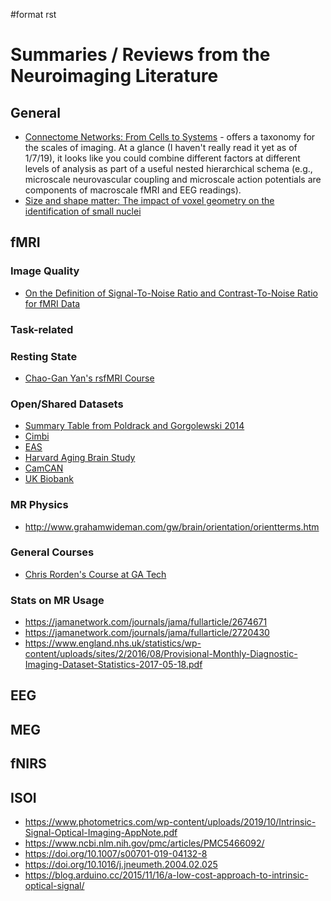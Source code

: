 \#format rst

Summaries / Reviews from the Neuroimaging Literature
====================================================

General
-------

-   [Connectome Networks: From Cells to Systems](https://www.ncbi.nlm.nih.gov/books/NBK435773/) - offers a taxonomy for the scales of imaging. At a glance (I haven't really read it yet as of 1/7/19), it looks like you could combine different factors at different levels of analysis as part of a useful nested hierarchical schema (e.g., microscale neurovascular coupling and microscale action potentials are components of macroscale fMRI and EEG readings).
-   [Size and shape matter: The impact of voxel geometry on the identification of small nuclei](https://journals.plos.org/plosone/article?id=10.1371/journal.pone.0215382)

fMRI
----

### Image Quality

-   [On the Definition of Signal-To-Noise Ratio and Contrast-To-Noise Ratio for fMRI Data](http://journals.plos.org/plosone/article?id=10.1371/journal.pone.0077089)

### Task-related

### Resting State

-   [Chao-Gan Yan's rsfMRI Course](http://rfmri.org/Course)

### Open/Shared Datasets

-   [Summary Table from Poldrack and Gorgolewski 2014](http://www.nature.com/neuro/journal/v17/n11/fig_tab/nn.3818_T1.html)
-   [Cimbi](http://www.sciencedirect.com/science/article/pii/S1053811915003158)
-   [EAS](http://www.einstein.yu.edu/departments/neurology/clinical-research-program/eas/data-sharing.aspx)
-   [Harvard Aging Brain Study](http://nmr.mgh.harvard.edu/lab/harvardagingbrain)
-   [CamCAN](https://camcan-archive.mrc-cbu.cam.ac.uk/dataaccess/)
-   [UK Biobank](http://www.ukbiobank.ac.uk/imaging-data/)

### MR Physics

-   <http://www.grahamwideman.com/gw/brain/orientation/orientterms.htm>

### General Courses

-   [Chris Rorden's Course at GA Tech](https://web.archive.org/web/20110816023612/http://www.cabiatl.com/CABI/resources/Course/)

### Stats on MR Usage

-   <https://jamanetwork.com/journals/jama/fullarticle/2674671>
-   <https://jamanetwork.com/journals/jama/fullarticle/2720430>
-   <https://www.england.nhs.uk/statistics/wp-content/uploads/sites/2/2016/08/Provisional-Monthly-Diagnostic-Imaging-Dataset-Statistics-2017-05-18.pdf>

EEG
---

MEG
---

fNIRS
-----

ISOI
----

-   <https://www.photometrics.com/wp-content/uploads/2019/10/Intrinsic-Signal-Optical-Imaging-AppNote.pdf>
-   <https://www.ncbi.nlm.nih.gov/pmc/articles/PMC5466092/>
-   <https://doi.org/10.1007/s00701-019-04132-8>
-   <https://doi.org/10.1016/j.jneumeth.2004.02.025>
-   <https://blog.arduino.cc/2015/11/16/a-low-cost-approach-to-intrinsic-optical-signal/>

